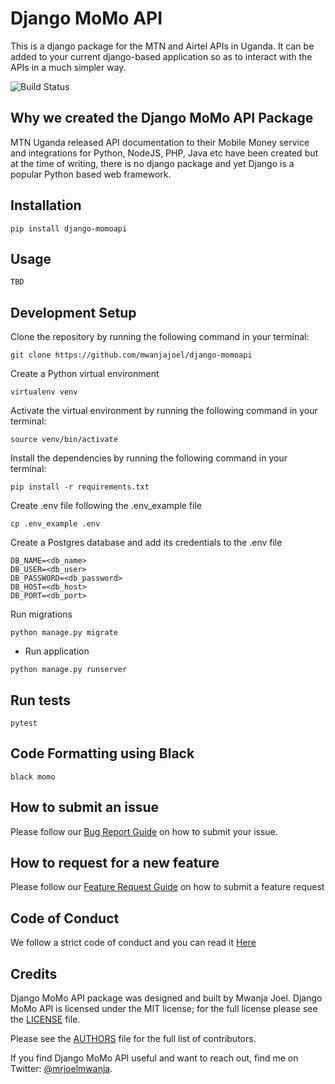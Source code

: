 
# Django MoMo API 
This is a django package for the MTN and Airtel APIs in Uganda. It can be added to your current django-based application so as to interact with the APIs in a much simpler way.

![Build Status](https://travis-ci.com/mwanjajoel/django-momoapi.svg?branch=develop) 



## Why we created the Django MoMo API Package
MTN Uganda released API documentation to their Mobile Money service and integrations for Python, NodeJS, PHP, Java etc have been created but at the time of writing, there is no django package and yet Django is a popular Python based web framework. 

## Installation
```
pip install django-momoapi 
```

## Usage
```
TBD
```
## Development Setup

Clone the repository by running the following command in your terminal:
```
git clone https://github.com/mwanjajoel/django-momoapi

```
Create a Python virtual environment 

```
virtualenv venv

```

Activate the virtual environment by running the following command in your terminal:
```
source venv/bin/activate

```
Install the dependencies by running the following command in your terminal:
```
pip install -r requirements.txt

```

Create .env file following the .env_example file

```
cp .env_example .env

```

Create a Postgres database and add its credentials to the .env file
    
```
DB_NAME=<db_name>
DB_USER=<db_user>
DB_PASSWORD=<db_password>
DB_HOST=<db_host>
DB_PORT=<db_port>
```

Run migrations
```
python manage.py migrate

```

- Run application
```
python manage.py runserver

```

## Run tests
```
pytest

```
## Code Formatting using Black
```
black momo
```

## How to submit an issue

Please follow our [Bug Report Guide](ISSUE_TEMPLATE/BUG_REPORT.md) on how to submit your issue. 

## How to request for a new feature 

Please follow our [Feature Request Guide](ISSUE_TEMPLATE/FEATURE_REQUEST.md) on how to submit a feature request

## Code of Conduct 
We follow a strict code of conduct and you can read it [Here](CODE_OF_CONDUCT.md)

## Credits

Django MoMo API package was designed and built by Mwanja Joel. Django MoMo API is licensed under the MIT license; for the full license please see the [LICENSE](LICENSE) file. 

Please see the [AUTHORS](AUTHORS) file for the full list of contributors. 

If you find Django MoMo API useful and want to reach out, find me on Twitter: [@mrjoelmwanja](https://twitter.com/mrjoelmwanja).




